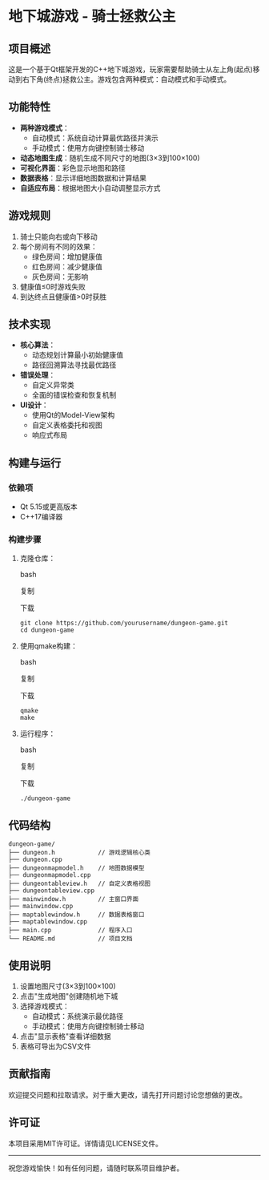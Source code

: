 # 地下城游戏 - 骑士拯救公主

## 项目概述

这是一个基于Qt框架开发的C++地下城游戏，玩家需要帮助骑士从左上角(起点)移动到右下角(终点)拯救公主。游戏包含两种模式：自动模式和手动模式。

## 功能特性

- **两种游戏模式**：
  - 自动模式：系统自动计算最优路径并演示
  - 手动模式：使用方向键控制骑士移动
- **动态地图生成**：随机生成不同尺寸的地图(3×3到100×100)
- **可视化界面**：彩色显示地图和路径
- **数据表格**：显示详细地图数据和计算结果
- **自适应布局**：根据地图大小自动调整显示方式

## 游戏规则

1. 骑士只能向右或向下移动
2. 每个房间有不同的效果：
   - 绿色房间：增加健康值
   - 红色房间：减少健康值
   - 灰色房间：无影响
3. 健康值≤0时游戏失败
4. 到达终点且健康值>0时获胜

## 技术实现

- **核心算法**：
  - 动态规划计算最小初始健康值
  - 路径回溯算法寻找最优路径
- **错误处理**：
  - 自定义异常类
  - 全面的错误检查和恢复机制
- **UI设计**：
  - 使用Qt的Model-View架构
  - 自定义表格委托和视图
  - 响应式布局

## 构建与运行

### 依赖项

- Qt 5.15或更高版本
- C++17编译器

### 构建步骤

1. 克隆仓库：

   bash

   复制

   下载

   ```
   git clone https://github.com/yourusername/dungeon-game.git
   cd dungeon-game
   ```

2. 使用qmake构建：

   bash

   复制

   下载

   ```
   qmake
   make
   ```

3. 运行程序：

   bash

   复制

   下载

   ```
   ./dungeon-game
   ```

## 代码结构

```
dungeon-game/
├── dungeon.h            // 游戏逻辑核心类
├── dungeon.cpp
├── dungeonmapmodel.h    // 地图数据模型
├── dungeonmapmodel.cpp
├── dungeontableview.h   // 自定义表格视图
├── dungeontableview.cpp
├── mainwindow.h         // 主窗口界面
├── mainwindow.cpp
├── maptablewindow.h     // 数据表格窗口
├── maptablewindow.cpp
├── main.cpp             // 程序入口
└── README.md            // 项目文档
```

## 使用说明

1. 设置地图尺寸(3×3到100×100)
2. 点击"生成地图"创建随机地下城
3. 选择游戏模式：
   - 自动模式：系统演示最优路径
   - 手动模式：使用方向键控制骑士移动
4. 点击"显示表格"查看详细数据
5. 表格可导出为CSV文件

## 贡献指南

欢迎提交问题和拉取请求。对于重大更改，请先打开问题讨论您想做的更改。

## 许可证

本项目采用MIT许可证。详情请见LICENSE文件。

------

祝您游戏愉快！如有任何问题，请随时联系项目维护者。